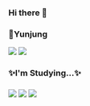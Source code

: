 ### Hi there 👋

<!--
**Yunjung324/Yunjung324** is a ✨ _special_ ✨ repository because its `README.md` (this file) appears on your GitHub profile.

Here are some ideas to get you started:

- 🔭 I’m currently working on ...
- 🌱 I’m currently learning ...
- 👯 I’m looking to collaborate on ...
- 🤔 I’m looking for help with ...
- 💬 Ask me about ...
- 📫 How to reach me: ...
- 😄 Pronouns: ...
- ⚡ Fun fact: ...
-->

<h3>🌱Yunjung</h3>
<div>
  <a href = "https://blog.naver.com/rachel324cc"><img src="https://img.shields.io/badge/-blog-green"/></a>
  <a href = "https://www.instagram.com/dbswjd_324"><img src="https://img.shields.io/badge/Instagram-E4405F?style=flat&logo=Instagram&logoColor=white"/></a>
</div>

<h3>✨I'm Studying...✨<h3>
<a><img src="https://img.shields.io/badge/HTML5-E34F26?style=flat&logo=HTML5&logoColor=black"/></a>
<a><img src="https://img.shields.io/badge/CSS-1572B6?style=flat&logo=CSS3&logoColor=black"/></a>
<a><img src="https://img.shields.io/badge/JavaScript-F7DF1E?style=flat&logo=JavaScript&logoColor=black"/></a>

